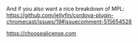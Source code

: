 And if you also want a nice breakdown of MPL: https://github.com/jellyfin/cordova-plugin-chromecast/issues/19#issuecomment-515654528

https://choosealicense.com
